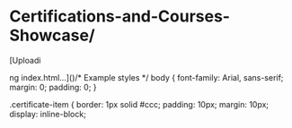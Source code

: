 # Certifications-and-Courses-Showcase/
[Uploadi<!DOCTYPE html>
<html lang="en">
<head>
  <meta charset="UTF-8">
  <meta name="viewport" content="width=device-width, initial-scale=1.0">
  <link rel="stylesheet" href="styles.css">
  <script src="scripts.js" defer></script>
  <title>Certificate Showcase</title>
</head>
<body>
  <!-- Your HTML content goes here -->
</body>
</html>ng index.html…]()/* Example styles */
body {
  font-family: Arial, sans-serif;
  margin: 0;
  padding: 0;
}

.certificate-item {
  border: 1px solid #ccc;
  padding: 10px;
  margin: 10px;
  display: inline-block;

